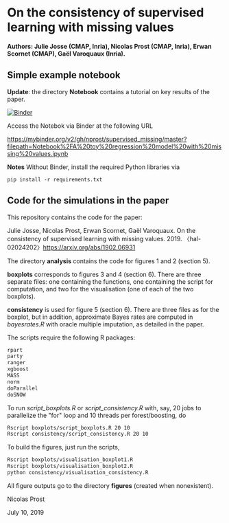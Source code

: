 # On the consistency of supervised learning with missing values

**Authors: Julie Josse (CMAP, Inria), Nicolas Prost (CMAP, Inria), Erwan Scornet (CMAP), Gaël Varoquaux (Inria).**

## Simple example notebook

**Update**: the directory **Notebook** contains a tutorial on key results of the paper.

[![Binder](http://mybinder.org/badge_logo.svg)](https://mybinder.org/v2/gh/nprost/supervised_missing/master?filepath=Notebook%2FA%20toy%20regression%20model%20with%20missing%20values.ipynb)

Access the Notebok via Binder at the following URL 

https://mybinder.org/v2/gh/nprost/supervised_missing/master?filepath=Notebook%2FA%20toy%20regression%20model%20with%20missing%20values.ipynb

**Notes**
Without Binder, install the required Python libraries via
```
pip install -r requirements.txt
```

## Code for the simulations in the paper

This repository contains the code for the paper:

Julie Josse, Nicolas Prost, Erwan Scornet, Gaël Varoquaux. On the consistency of supervised learning with missing values. 2019. 〈hal-02024202〉https://arxiv.org/abs/1902.06931

The directory **analysis** contains the code for figures 1 and 2 (section 5).

**boxplots** corresponds to figures 3 and 4 (section 6). There are three separate files: one containing the functions, one containing the script for computation, and two for the visualisation (one of each of the two boxplots).

**consistency** is used for figure 5 (section 6). There are three files as for the boxplot, but in addition, approximate Bayes rates are computed in *bayesrates.R* with oracle multiple imputation, as detailed in the paper. 

The scripts require the following R packages:
```r
rpart
party
ranger
xgboost
MASS
norm
doParallel
doSNOW
```

To run *script_boxplots.R* or *script_consistency.R* with, say, 20 jobs to parallelize the "for" loop and 10 threads per forest/boosting, do

```bash
Rscript boxplots/script_boxplots.R 20 10
Rscript consistency/script_consistency.R 20 10
```

To build the figures, just run the scripts,

```bash
Rscript boxplots/visualisation_boxplot1.R
Rscript boxplots/visualisation_boxplot2.R
python consistency/visualisation_consistency.R
```

All figure outputs go to the directory **figures** (created when nonexistent).

Nicolas Prost

July 10, 2019

